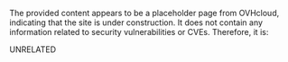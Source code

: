 The provided content appears to be a placeholder page from OVHcloud, indicating that the site is under construction. It does not contain any information related to security vulnerabilities or CVEs. Therefore, it is:

UNRELATED